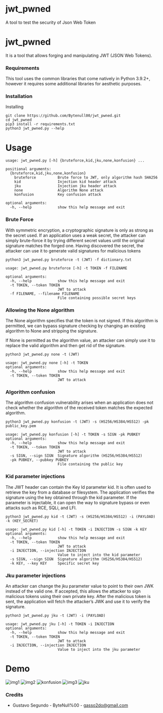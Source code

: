 # jwt_pwned
A tool to test the security of Json Web Token

# jwt_pwned

It is a tool that allows forging and manipulating JWT (JSON Web Tokens).
### Requirements

This tool uses the common libraries that come natively in Python 3.9.2+, however it requires some additional libraries for aesthetic purposes.

### Installation

Installing 

```
git clone https://github.com/Bytenull00/jwt_pwned.git
cd jwt_pwned
pip3 install -r requirements.txt
python3 jwt_pwned.py --help
```

# Usage 

```
usage: jwt_pwned.py [-h] {bruteforce,kid,jku,none,konfusion} ...

positional arguments:
  {bruteforce,kid,jku,none,konfusion}
    bruteforce          Brute force to JWT, only algorithm hash SHA256
    kid                 Injection kid header attack
    jku                 Injection jku header attack
    none                Algorithm None attack
    konfusion           Key confusion attack

optional arguments:
  -h, --help            show this help message and exit
```

### Brute Force

With symmetric encryption, a cryptographic signature is only as strong as the secret used. If an application uses a weak secret, the attacker can simply brute-force it by trying different secret values until the original signature matches the forged one. Having discovered the secret, the attacker can use it to generate valid signatures for malicious tokens
```
python3 jwt_pwned.py bruteforce -t (JWT) -f dictionary.txt
```

```
usage: jwt_pwned.py bruteforce [-h] -t TOKEN -f FILENAME

optional arguments:
  -h, --help            show this help message and exit
  -t TOKEN, --token TOKEN
                        JWT to attack
  -f FILENAME, --filename FILENAME
                        File containing possible secret keys
```

### Allowing the None algorithm

The None algorithm specifies that the token is not signed. If this algorithm is permitted, we can bypass signature checking by changing an existing algorithm to None and stripping the signature.

If None is permitted as the algorithm value, an attacker can simply use it to replace the valid algorithm and then get rid of the signature.

```
python3 jwt_pwned.py none -t (JWT)
```

```
usage: jwt_pwned.py none [-h] -t TOKEN
optional arguments:
  -h, --help            show this help message and exit
  -t TOKEN, --token TOKEN
                        JWT to attack
```

### Algorithm confusion

 The algorithm confusion vulnerability arises when an application does not check whether the algorithm of the received token matches the expected algorithm.
 
```
python3 jwt_pwned.py konfusion -t (JWT) -s (HS256/HS384/HS512) -pk public_key.pem
```

```
usage: jwt_pwned.py konfusion [-h] -t TOKEN -s SIGN -pk PUBKEY
optional arguments:
  -h, --help            show this help message and exit
  -t TOKEN, --token TOKEN
                        JWT to attack
  -s SIGN, --sign SIGN  Signature algorithm (HS256/HS384/HS512)
  -pk PUBKEY, --pubkey PUBKEY
                        File containing the public key
```
### Kid parameter injections

The JWT header can contain the Key Id parameter kid. It is often used to retrieve the key from a database or filesystem. The application verifies the signature using the key obtained through the kid parameter. If the parameter is injectable, it can open the way to signature bypass or even attacks such as RCE, SQLi, and LFI.

```
python3 jwt_pwned.py kid -t (JWT) -s (HS256/HS384/HS512) -i (PAYLOAD) -k (KEY_SECRET) 
```

```
usage: jwt_pwned.py kid [-h] -t TOKEN -i INJECTION -s SIGN -k KEY
optional arguments:
  -h, --help            show this help message and exit
  -t TOKEN, --token TOKEN
                        JWT to attack
  -i INJECTION, --injection INJECTION
                        Value to inject into the kid parameter
  -s SIGN, --sign SIGN  Signature algorithm (HS256/HS384/HS512)
  -k KEY, --key KEY     Specific secret key
```
### Jku parameter injections

 An attacker can change the jku parameter value to point to their own JWK instead of the valid one. If accepted, this allows the attacker to sign malicious tokens using their own private key. After the malicious token is sent, the application will fetch the attacker’s JWK and use it to verify the signature.
 
```
python3 jwt_pwned.py jku -t (JWT) -i (PAYLOAD)
``` 

```
usage: jwt_pwned.py jku [-h] -t TOKEN -i INJECTION
optional arguments:
  -h, --help            show this help message and exit
  -t TOKEN, --token TOKEN
                        JWT to attack
  -i INJECTION, --injection INJECTION
                        Value to inject into the jku parameter
``` 

# Demo

![img1](https://user-images.githubusercontent.com/19710178/136139507-059956a0-7485-4d92-870c-75db2b9b0336.png)
![img2](https://user-images.githubusercontent.com/19710178/136139775-e2fc8a80-d5a9-4d41-b3a7-f06c9363bd88.png)
![konfusion](https://user-images.githubusercontent.com/19710178/139336365-3c01332c-3907-4db3-a3da-c76f4b4c2926.png)
![img3](https://user-images.githubusercontent.com/19710178/136139785-c94feb4f-fbb4-426b-81a5-bccc3f532c64.png)
![jku](https://user-images.githubusercontent.com/19710178/139336374-fcccf31a-b27f-46e5-b8a5-b25ead880e80.png)

### Credits 

* Gustavo Segundo - ByteNull%00 - gasso2do@gmail.com
